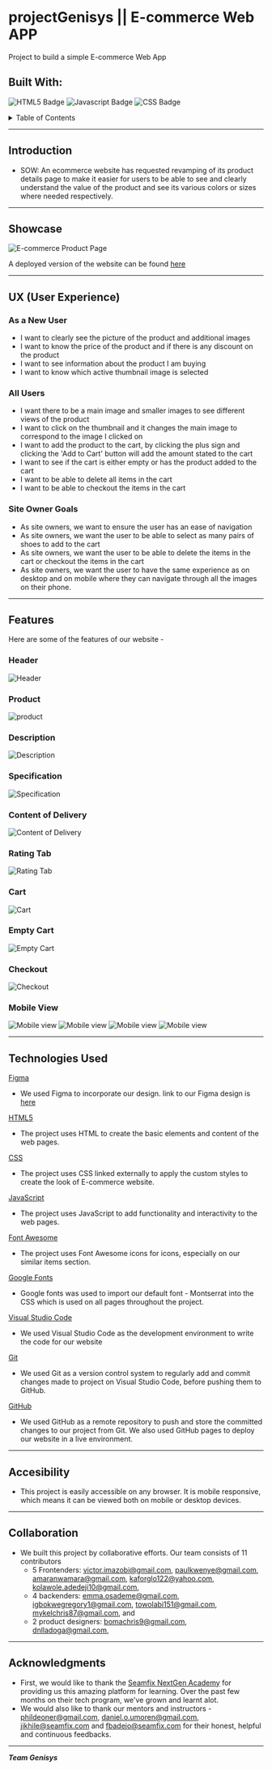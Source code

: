 # projectGenisys || E-commerce Web APP
Project to build a simple E-commerce Web App


<h2 id = "built"><b>Built With:</b></h2>

![HTML5 Badge](https://img.shields.io/badge/HTML5-E34F26?style=for-the-badge&logo=html5&logoColor=white) ![Javascript Badge](https://img.shields.io/badge/JavaScript-F7DF1E?style=for-the-badge&logo=javascript&logoColor=black) ![CSS Badge](https://img.shields.io/badge/CSS3-1572B6?style=for-the-badge&logo=css3&logoColor=white)


<details>
<summary>Table of Contents</summary>

- [Introduction](#introduction)
- [Showcase](#showcase)
- [User Experience](#ux-user-experience)
  - [New Users](#newuser)
  - [All Users](#allusers)
  - [Site Owners](#sitegoals)
- [Features](#features)
  - [Header](#header)
  - [Product](#header)
    - [Description](#description)
    - [Specification](#specification)
    - [Content of Delivery](#content-of-delivery)
    - [Rating Tab](#rating-tab)
  - [Cart](#cart)
    - [empty cart](#empty-cart)
  - [Checkout](#checkout)
  - [Mobile View](#mobile-view)
- [Acessiblity](#accesibility)
- [Collaboration](#collaboration)
- [Acknowledgments](#acknowledgments)

</details>

---

## Introduction
- SOW: An ecommerce website has requested revamping of its product details page to make it easier for users to be able to see and clearly understand the value of the product and see its various colors or sizes where needed respectively.
---
## Showcase

![E-commerce Product Page](resources/assets/screencapture-imavicks-github-io-projectGenisys-2023-07-16-09_47_49.png)

A deployed version of the website can be found [here](https://imavicks.github.io/projectGenisys/)

---

<h2 id = "ux-user-experience">UX (User Experience)</h2>

<h3 id="newuser">As a New User</h3>

- I want to clearly see the picture of the product and additional images
- I want to know the price of the product and if there is any discount on the product
- I want to see information about the product I am buying
- I want to know which active thumbnail image is selected

<h3 id="allusers">All Users</h3>

- I want there to be a main image and smaller images to see different views of the product
- I want to click on the thumbnail and it changes the main image to correspond to the image I clicked on
- I want to add the product to the cart, by clicking the plus sign and clicking the 'Add to Cart' button will add the amount stated to the cart
- I want to see if the cart is either empty or has the product added to the cart
- I want to be able to delete all items in the cart
- I want to be able to checkout the items in the cart

<h3 id="sitegoals">Site Owner Goals</h3>

- As site owners, we want to ensure the user has an ease of navigation
- As site owners, we want the user to be able to select as many pairs of shoes to add to the cart
- As site owners, we want the user to be able to delete the items in the cart or checkout the items in the cart
- As site owners, we want the user to have the same experience as on desktop and on mobile where they can navigate through all the images on their phone.
---

## Features
Here are some of the features of our website -
### Header
![Header](resources/assets/screencapture-%20header.png)

### Product
![product](resources/assets/screenshot-product-catalogue.jpg)

### Description
![Description](resources/assets/screenshot-description.jpg)

### Specification 
![Specification](resources/assets/screenshot-specification.jpg)

### Content of Delivery
![Content of Delivery](resources/assets/screenshot-%20content.jpg)

### Rating Tab
![Rating Tab](resources/assets/screencapture-rating%20tab.png)

### Cart
![Cart](resources/assets/screencapture-cart.png)

### Empty Cart
![Empty Cart](resources/assets/screencapture-empty%20cart.png)

### Checkout 
![Checkout](resources/assets/screencapture-imavicks-checkout.png)

### Mobile View
![Mobile view](resources/assets/screenshot-mobile-1.jpg)
![Mobile view](resources/assets/screenshot-mobile-2.PNG)
![Mobile view](resources/assets/screenshot-mobile-3.PNG)
![Mobile view](resources/assets/screenshot-mobile-4.PNG)

---

## Technologies Used

[Figma](https://www.figma.com)

- We used Figma to incorporate our design. link to our Figma design is  [here](https://www.figma.com/file/QLFeUrU4KgyUHHBX3Tb8O4/SOW?type=design&node-id=3%3A1634&t=XJBhJ0yBjj0SGtj9-1)

[HTML5](https://en.wikipedia.org/wiki/HTML5)

- The project uses HTML to create the basic elements and content of the web pages.

[CSS](https://en.wikipedia.org/wiki/CSS)

- The project uses CSS linked externally to apply the custom styles to create the look of E-commerce website.

[JavaScript](https://en.wikipedia.org/wiki/JavaScript)

- The project uses JavaScript to add functionality and interactivity to the web pages.

[Font Awesome](https://fontawesome.com/v4.7/)

- The project uses Font Awesome icons for icons, especially on our similar items section.

[Google Fonts](https://fonts.google.com)

- Google fonts was used to import our default font - Montserrat into the CSS which is used on all pages throughout the project.

[Visual Studio Code](https://code.visualstudio.com)

- We used Visual Studio Code as the development environment to write the code for our website

[Git](https://git-scm.com)

- We used Git as a version control system to regularly add and commit changes made to project on Visual Studio Code, before pushing them to GitHub.

[GitHub](https://github.com)

- We used GitHub as a remote repository to push and store the committed changes to our project from Git. We also used GitHub pages to deploy our website in a live environment.

---
## Accesibility
  - This project is easily accessible on any browser. It is mobile responsive, which means it can be viewed both on mobile or desktop devices.

---
## Collaboration
- We built this project by collaborative efforts. Our team consists of 11 contributors
  - 5 Frontenders:
    victor.imazobi@gmail.com,
    paulkwenye@gmail.com,
    amaranwamara@gmail.com,
    kaforglo122@yahoo.com,
    kolawole.adedeji10@gmail.com,
  - 4 backenders:
    emma.osademe@gmail.com,
    igbokwegregory1@gmail.com,
    towolabi151@gmail.com,
    mykelchris87@gmail.com,
    and
  - 2 product designers:
    bomachris9@gmail.com,
    dnlladoga@gmail.com,
---

## Acknowledgments

 - First, we would like to thank the [Seamfix NextGen Academy](https://seamfixnextgen.com/) for providing us this amazing platform for learning. Over the past few months on their tech program, we've grown and learnt alot.
  - We would also like to thank our mentors and instructors - 
phildeoner@gmail.com, daniel.o.umoren@gmail.com, jikhile@seamfix.com and fbadejo@seamfix.com for their honest, helpful and continuous feedbacks.

---

_**Team Genisys**_
